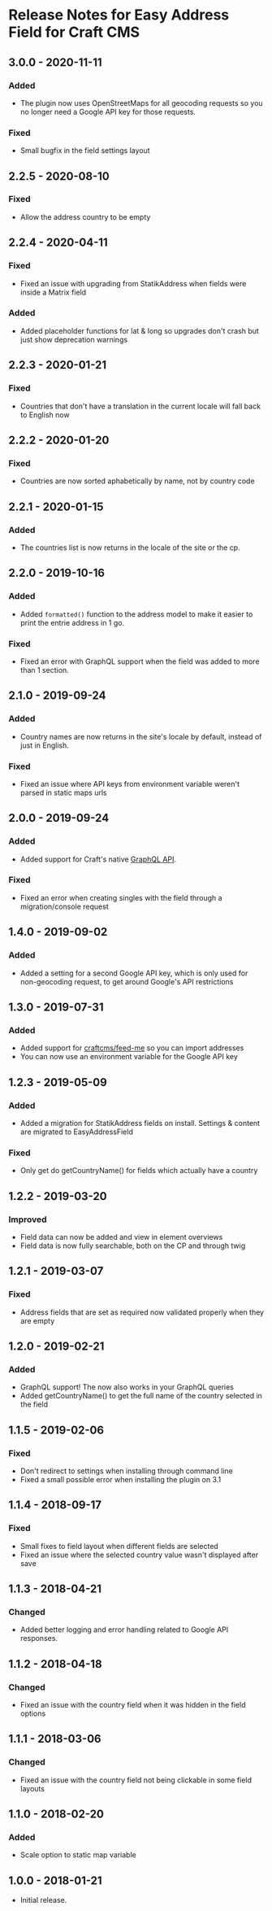 # Release Notes for Easy Address Field for Craft CMS

## 3.0.0 - 2020-11-11
### Added
- The plugin now uses OpenStreetMaps for all geocoding requests so you no longer need a Google API key for those requests.

### Fixed
- Small bugfix in the field settings layout

## 2.2.5 - 2020-08-10
### Fixed
- Allow the address country to be empty

## 2.2.4 - 2020-04-11
### Fixed
- Fixed an issue with upgrading from StatikAddress when fields were inside a Matrix field

### Added
- Added placeholder functions for lat & long so upgrades don't crash but just show deprecation warnings


## 2.2.3 - 2020-01-21
### Fixed
- Countries that don't have a translation in the current locale will fall back to English now

## 2.2.2 - 2020-01-20
### Fixed
- Countries are now sorted aphabetically by name, not by country code

## 2.2.1 - 2020-01-15
### Added
- The countries list is now returns in the locale of the site or the cp.

## 2.2.0 - 2019-10-16
### Added
- Added ``formatted()`` function to the address model to make it easier to print the entrie address in 1 go.

### Fixed
- Fixed an error with GraphQL support when the field was added to more than 1 section.

## 2.1.0 - 2019-09-24
### Added
- Country names are now returns in the site's locale by default, instead of just in English.

### Fixed
- Fixed an issue where API keys from environment variable weren't parsed in static maps urls

## 2.0.0 - 2019-09-24
### Added
- Added support for Craft's native [GraphQL API](https://docs.craftcms.com/v3/graphql.html).

### Fixed
- Fixed an error when creating singles with the field through a migration/console request

## 1.4.0 - 2019-09-02
### Added
- Added a setting for a second Google API key, which is only used for non-geocoding request, to get around Google's API restrictions

## 1.3.0 - 2019-07-31
### Added
- Added support for [craftcms/feed-me](https://github.com/craftcms/feed-me/) so you can import addresses
- You can now use an environment variable for the Google API key

## 1.2.3 - 2019-05-09
### Added
- Added a migration for StatikAddress fields on install. Settings & content are migrated to EasyAddressField

### Fixed
- Only get do getCountryName() for fields which actually have a country

## 1.2.2 - 2019-03-20
### Improved
- Field data can now be added and view in element overviews
- Field data is now fully searchable, both on the CP and through twig

## 1.2.1 - 2019-03-07
### Fixed
- Address fields that are set as required now validated properly when they are empty

## 1.2.0 - 2019-02-21
### Added
- GraphQL support! The now also works in your GraphQL queries
- Added getCountryName() to get the full name of the country selected in the field

## 1.1.5 - 2019-02-06
### Fixed
- Don't redirect to settings when installing through command line
- Fixed a small possible error when installing the plugin on 3.1

## 1.1.4 - 2018-09-17
### Fixed
- Small fixes to field layout when different fields are selected
- Fixed an issue where the selected country value wasn't displayed after save

## 1.1.3 - 2018-04-21
### Changed
* Added better logging and error handling related to Google API responses.

## 1.1.2 - 2018-04-18
### Changed
* Fixed an issue with the country field when it was hidden in the field options

## 1.1.1 - 2018-03-06
### Changed
* Fixed an issue with the country field not being clickable in some field layouts

## 1.1.0 - 2018-02-20
### Added
* Scale option to static map variable

## 1.0.0 - 2018-01-21
* Initial release.